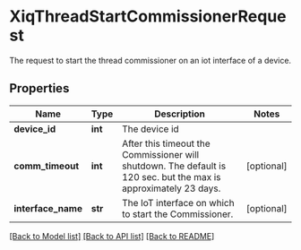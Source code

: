 # XiqThreadStartCommissionerRequest

The request to start the thread commissioner on an iot interface of a device.
## Properties
Name | Type | Description | Notes
------------ | ------------- | ------------- | -------------
**device_id** | **int** | The device id | 
**comm_timeout** | **int** | After this timeout the Commissioner will shutdown. The default is 120 sec. but the max is approximately 23 days. | [optional] 
**interface_name** | **str** | The IoT interface on which to start the Commissioner. | [optional] 

[[Back to Model list]](../README.md#documentation-for-models) [[Back to API list]](../README.md#documentation-for-api-endpoints) [[Back to README]](../README.md)


